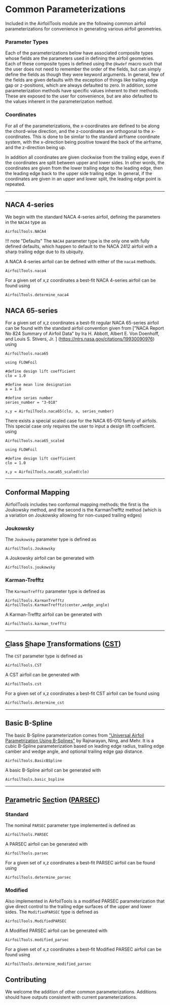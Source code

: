 # Common Parameterizations

Included in the AirfoilTools module are the following common airfoil parameterizations for convenience in generating various airfoil geometries.

### Parameter Types
Each of the parameterizations below have associated composite types whose fields are the parameters used in defining the airfoil geometries.  Each of these composite types is defined using the `@kwdef` macro such that the user does not need to remember the order of the fields, but can simply define the fields as though they were keyword arguments.
In general, few of the fields are given defaults with the exception of things like trailing edge gap or z-positions, which are always defaulted to zero.
In addition, some parameterization methods have specific values inherent to their methods. These are exposed to the user for convenience, but are also defaulted to the values inherent in the parameterization method.

### Coordinates
For all of the parameterizations, the x-coordinates are defined to be along the chord-wise direction, and the z-coordinates are orthogonal to the x-coordinates.  This is done to be similar to the standard airframe coordinate system, with the x-direction being positive toward the back of the airframe, and the z-direction being up.

In addition all coordinates are given clockwise from the trailing edge, even if the coordinates are split between upper and lower sides.  In other words, the coordinates are given from the lower trailing edge to the leading edge, then the leading edge back to the upper side trailing edge.  In general, if the coordinates are given in an upper and lower split, the leading edge point is repeated.

------------------------------------------------------------------------------------------

## NACA 4-series

We begin with the standard NACA 4-series airfoil, defining the parameters in the `NACA4` type as

```@docs
AirfoilTools.NACA4
```

!!! note "Defaults"
    The `NACA4` parameter type is the only one with fully defined defaults, which happen to default to the NACA 2412 airfoil with a sharp trailing edge due to its ubiquity.

A NACA 4-series airfoil can be defined with either of the `naca4` methods.

```@docs
AirfoilTools.naca4
```

For a given set of x,z coordinates a best-fit NACA 4-series airfoil can be found using

```@docs
AirfoilTools.determine_naca4
```

## NACA 65-series

For a given set of x,z coordinates a best-fit regular NACA 65-series airfoil can be found with the standard airfoil convention given from ["NACA Report No 824 Summary of Airfoil Data" by  Ira H. Abbott, Albert E. Von Doenhoff, and Louis S. Stivers, Jr. ] (https://ntrs.nasa.gov/citations/19930090976) using

```@docs
AirfoilTools.naca65
```

```@example naca65_unscaled
using FLOWFoil

#define design lift coefficient
clo = 1.0

#define mean line designation
a = 1.0

#define series number
series_number = "3-018"

x,y = AirfoilTools.naca65(clo, a, series_number)
```

There exists a special scaled case for the NACA 65-010 family of airfoils. This special case only requires the user to input a design lift coefficient. using

```@docs
AirfoilTools.naca65_scaled
```

```@example naca65_scaled
using FLOWFoil

#define design lift coefficient
clo = 1.0

x,y = AirfoilTools.naca65_scaled(clo)
```

------------------------------------------------------------------------------------------

## Conformal Mapping

AirfoilTools includes two conformal mapping methods; the first is the Joukowsky method, and the second is the KarmanTrefftz method (which is a variation on Joukowsky allowing for non-cusped trailing edges)

### Joukowsky

The `Joukowsky` parameter type is defined as

```@docs
AirfoilTools.Joukowsky
```

A Joukowsky airfoil can be generated with

```@docs
AirfoilTools.joukowsky
```

### Karman-Trefftz

The `KarmanTrefftz` parameter type is defined as

```@docs
AirfoilTools.KarmanTrefftz
AirfoilTools.KarmanTrefftz(center,wedge_angle)
```

A Karman-Trefftz airfoil can be generated with

```@docs
AirfoilTools.karman_trefftz
```

------------------------------------------------------------------------------------------

## [C](#)lass [S](#)hape [T](#)ransformations ([CST](#))

The `CST` parameter type is defined as

```@docs
AirfoilTools.CST
```

A CST airfoil can be generated with

```@docs
AirfoilTools.cst
```

For a given set of x,z coordinates a best-fit CST airfoil can be found using

```@docs
AirfoilTools.determine_cst
```

------------------------------------------------------------------------------------------

## Basic B-Spline

The basic B-Spline parameterization comes from ["Universal Airfoil Parametrization Using B-Splines"](https://arc.aiaa.org/doi/10.2514/6.2018-3949) by Rajnarayan, Ning, and Mehr.
It is a cubic B-Spline parameterization based on leading edge radius, trailing edge camber and wedge angle, and optional trailing edge gap distance.

```@docs
AirfoilTools.BasicBSpline
```

A basic B-Spline airfoil can be generated with

```@docs
AirfoilTools.basic_bspline
```

------------------------------------------------------------------------------------------

## [Par](#)ametric [Sec](#)tion ([PARSEC](#))


### Standard
The nominal `PARSEC` parameter type implemented is defined as

```@docs
AirfoilTools.PARSEC
```

A PARSEC airfoil can be generated with

```@docs
AirfoilTools.parsec
```

For a given set of x,z coordinates a best-fit PARSEC airfoil can be found using

```@docs
AirfoilTools.determine_parsec
```

### Modified

Also implemented in AirfoilTools is a modified PARSEC parameterization that give direct control to the trailing edge surfaces of the upper and lower sides.  The `ModifiedPARSEC` type is defined as

```@docs
AirfoilTools.ModifiedPARSEC
```

A Modified PARSEC airfoil can be generated with

```@docs
AirfoilTools.modified_parsec
```

For a given set of x,z coordinates a best-fit Modified PARSEC airfoil can be found using

```@docs
AirfoilTools.determine_modified_parsec
```

## Contributing

We welcome the addition of other common parameterizations.
Additions should have outputs consistent with current parameterizations.
